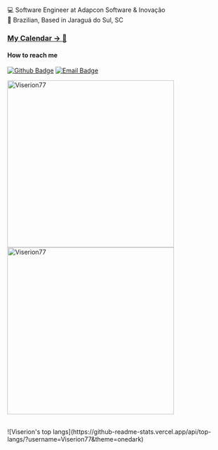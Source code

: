 :computer: Software Engineer at Adapcon Software & Inovação
<br>
:house_with_garden: Brazilian, Based in Jaraguá do Sul, SC

### [My Calendar -> 📅](https://calendar.google.com/calendar/appointments/schedules/AcZssZ2PhqsUDAlVNpaArCUnyfdms7JPY2trwYFmCaUw3cPPA9prwEvwYlmKD7onbvJAjCxbmrskh43X)

#### How to reach me
[![Github Badge](https://img.shields.io/badge/-Github-000?style=flat-square&logo=Github&logoColor=white&link=https://github.com/Viserion77)](https://github.com/Viserion77)
[![Email Badge](https://img.shields.io/badge/-Gmail-EEE?style=flat-square&logo=Gmail&link=jeferson.a.oficial@gmail.com)](mailto:jeferson.a.oficial@gmail.com)
<br>

<p float="left">
  <img align="center" src="https://github-readme-stats.vercel.app/api?username=Viserion77&theme=onedark&show_icons=true&locale=en" width="380" alt="Viserion77" />
  <img align="center" src="https://github-readme-streak-stats.herokuapp.com/?user=Viserion77&theme=onedark" width="380" alt="Viserion77" />
  
</p>
<br>
![Viserion's top langs](https://github-readme-stats.vercel.app/api/top-langs/?username=Viserion77&theme=onedark)
